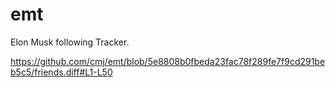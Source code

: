 # emt
Elon Musk following Tracker.

https://github.com/cmj/emt/blob/5e8808b0fbeda23fac78f289fe7f9cd291beb5c5/friends.diff#L1-L50
